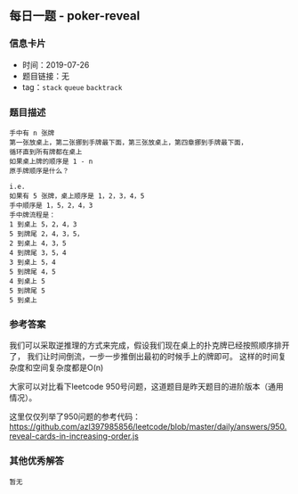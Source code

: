 
## 每日一题 - poker-reveal

### 信息卡片

- 时间：2019-07-26
- 题目链接：无
- tag：`stack` `queue` `backtrack`

### 题目描述

```
手中有 n 张牌
第一张放桌上，第二张挪到手牌最下面，第三张放桌上，第四章挪到手牌最下面，
循环直到所有牌都在桌上
如果桌上牌的顺序是 1 - n
原手牌顺序是什么？

i.e.
如果有 5 张牌，桌上顺序是 1，2，3，4，5
手中顺序是 1，5，2，4，3
手中牌流程是：
1 到桌上 5，2，4，3
5 到牌尾 2，4，3，5，
2 到桌上 4，3，5
4 到牌尾 3，5，4
3 到桌上 5，4
5 到牌尾 4，5
4 到桌上 5
5 到牌尾 5
5 到桌上

```

### 参考答案

我们可以采取逆推理的方式来完成，假设我们现在桌上的扑克牌已经按照顺序排开了，
我们让时间倒流，一步一步推倒出最初的时候手上的牌即可。
这样的时间复杂度和空间复杂度都是O(n)

大家可以对比看下leetcode 950号问题，这道题目是昨天题目的进阶版本（通用情况）。

这里仅仅列举了950问题的参考代码： https://github.com/azl397985856/leetcode/blob/master/daily/answers/950.reveal-cards-in-increasing-order.js

### 其他优秀解答

```
暂无
```